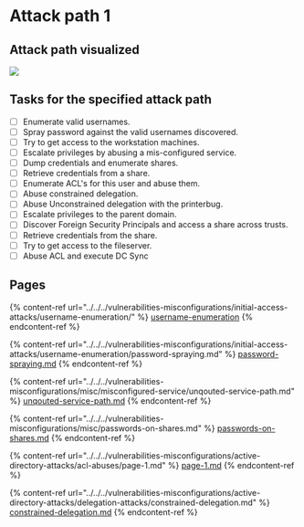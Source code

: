# Attack path 1

## Attack path visualized

![](../../../.gitbook/assets/attack\_path1.drawio.png)

## Tasks for the specified attack path

* [ ] Enumerate valid usernames.
* [ ] Spray password against the valid usernames discovered.
* [ ] Try to get access to the workstation machines.
* [ ] Escalate privileges by abusing a mis-configured service.
* [ ] Dump credentials and enumerate shares.
* [ ] Retrieve credentials from a share.
* [ ] Enumerate ACL's for this user and abuse them.
* [ ] Abuse constrained delegation.
* [ ] Abuse Unconstrained delegation with the printerbug.
* [ ] Escalate privileges to the parent domain.
* [ ] Discover Foreign Security Principals and access a share across trusts.
* [ ] Retrieve credentials from the share.
* [ ] Try to get access to the fileserver.
* [ ] Abuse ACL and execute DC Sync

## Pages

{% content-ref url="../../../vulnerabilities-misconfigurations/initial-access-attacks/username-enumeration/" %}
[username-enumeration](../../../vulnerabilities-misconfigurations/initial-access-attacks/username-enumeration/)
{% endcontent-ref %}

{% content-ref url="../../../vulnerabilities-misconfigurations/initial-access-attacks/username-enumeration/password-spraying.md" %}
[password-spraying.md](../../../vulnerabilities-misconfigurations/initial-access-attacks/username-enumeration/password-spraying.md)
{% endcontent-ref %}

{% content-ref url="../../../vulnerabilities-misconfigurations/misc/misconfigured-service/unqouted-service-path.md" %}
[unqouted-service-path.md](../../../vulnerabilities-misconfigurations/misc/misconfigured-service/unqouted-service-path.md)
{% endcontent-ref %}

{% content-ref url="../../../vulnerabilities-misconfigurations/misc/passwords-on-shares.md" %}
[passwords-on-shares.md](../../../vulnerabilities-misconfigurations/misc/passwords-on-shares.md)
{% endcontent-ref %}

{% content-ref url="../../../vulnerabilities-misconfigurations/active-directory-attacks/acl-abuses/page-1.md" %}
[page-1.md](../../../vulnerabilities-misconfigurations/active-directory-attacks/acl-abuses/page-1.md)
{% endcontent-ref %}

{% content-ref url="../../../vulnerabilities-misconfigurations/active-directory-attacks/delegation-attacks/constrained-delegation.md" %}
[constrained-delegation.md](../../../vulnerabilities-misconfigurations/active-directory-attacks/delegation-attacks/constrained-delegation.md)
{% endcontent-ref %}

